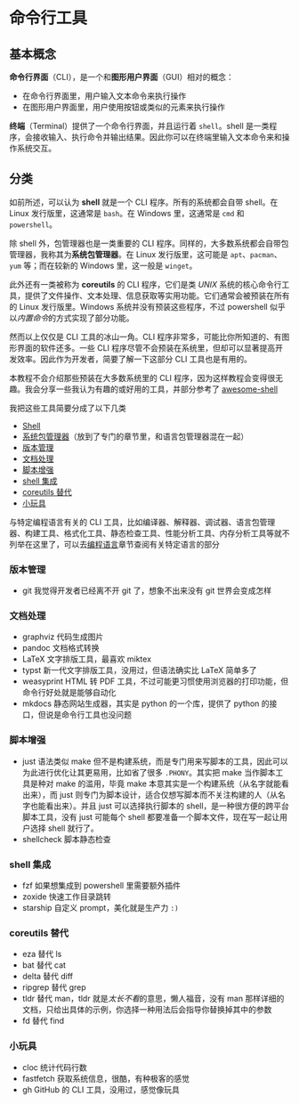 # 命令行工具

## 基本概念

**命令行界面**（CLI），是一个和**图形用户界面**（GUI）相对的概念：

  - 在命令行界面里，用户输入文本命令来执行操作
  - 在图形用户界面里，用户使用按钮或类似的元素来执行操作

**终端**（Terminal）提供了一个命令行界面，并且运行着 `shell`。shell 是一类程序，会接收输入、执行命令并输出结果。因此你可以在终端里输入文本命令来和操作系统交互。

## 分类

如前所述，可以认为 **shell** 就是一个 CLI 程序。所有的系统都会自带 shell。在 Linux 发行版里，这通常是 `bash`。在 Windows 里，这通常是 `cmd` 和 `powershell`。

除 shell 外，包管理器也是一类重要的 CLI 程序。同样的，大多数系统都会自带包管理器，我称其为**系统包管理器**。在 Linux 发行版里，这可能是 `apt`、`pacman`、`yum` 等；而在较新的 Windows 里，这一般是 `winget`。

此外还有一类被称为 **coreutils** 的 CLI 程序，它们是类 *UNIX* 系统的核心命令行工具，提供了文件操作、文本处理、信息获取等实用功能。它们通常会被预装在所有的 Linux 发行版里。Windows 系统并没有预装这些程序，不过 powershell 似乎以*内置命令*的方式实现了部分功能。

然而以上仅仅是 CLI 工具的冰山一角。CLI 程序非常多，可能比你所知道的、有图形界面的软件还多。一些 CLI 程序尽管不会预装在系统里，但却可以显著提高开发效率。因此作为开发者，简要了解一下这部分 CLI 工具也是有用的。

本教程不会介绍那些预装在大多数系统里的 CLI 程序，因为这样教程会变得很无趣。我会分享一些我认为有趣的或好用的工具，并部分参考了 [awesome-shell](https://github.com/alebcay/awesome-shell)

我把这些工具简要分成了以下几类

  - [Shell](Shell.md)
  - [系统包管理器](../包管理/index.md#系统包管理器)（放到了专门的章节里，和语言包管理器混在一起）
  - [版本管理](#版本管理)
  - [文档处理](#文档处理)
  - [脚本增强](#脚本增强)
  - [shell 集成](#shell-集成)
  - [coreutils 替代](#coreutils-替代)
  - [小玩具](#小玩具)

与特定编程语言有关的 CLI 工具，比如编译器、解释器、调试器、语言包管理器、构建工具、格式化工具、静态检查工具、性能分析工具、内存分析工具等就不列举在这里了，可以去[编程语言](../编程语言/index.md)章节查阅有关特定语言的部分

### 版本管理

  - git 我觉得开发者已经离不开 git 了，想象不出来没有 git 世界会变成怎样

### 文档处理

  - graphviz 代码生成图片
  - pandoc 文档格式转换
  - LaTeX 文字排版工具，最喜欢 miktex
  - typst 新一代文字排版工具，没用过，但语法确实比 LaTeX 简单多了
  - weasyprint HTML 转 PDF 工具，不过可能更习惯使用浏览器的打印功能，但命令行好处就是能够自动化
  - mkdocs 静态网站生成器，其实是 python 的一个库，提供了 python 的接口，但说是命令行工具也没问题

### 脚本增强

  - just 语法类似 make 但不是构建系统，而是专门用来写脚本的工具，因此可以为此进行优化让其更易用，比如省了很多 `.PHONY`。其实把 make 当作脚本工具是种对 make 的滥用，毕竟 make 本意其实是一个构建系统（从名字就能看出来），而 just 则专门为脚本设计，适合仅想写脚本而不关注构建的人（从名字也能看出来）。并且 just 可以选择执行脚本的 shell，是一种很方便的跨平台脚本工具，没有 just 可能每个 shell 都要准备一个脚本文件，现在写一起让用户选择 shell 就行了。
  - shellcheck 脚本静态检查

### shell 集成

  - fzf 如果想集成到 powershell 里需要额外插件 
  - zoxide 快速工作目录跳转
  - starship 自定义 prompt，美化就是生产力 `:)`

### coreutils 替代

  - eza 替代 ls
  - bat 替代 cat
  - delta 替代 diff
  - ripgrep 替代 grep
  - tldr 替代 man，tldr 就是*太长不看*的意思，懒人福音，没有 man 那样详细的文档，只给出具体的示例，你选择一种用法后会指导你替换掉其中的参数
  - fd 替代 find

### 小玩具

  - cloc 统计代码行数
  - fastfetch 获取系统信息，很酷，有种极客的感觉
  - gh GitHub 的 CLI 工具，没用过，感觉像玩具